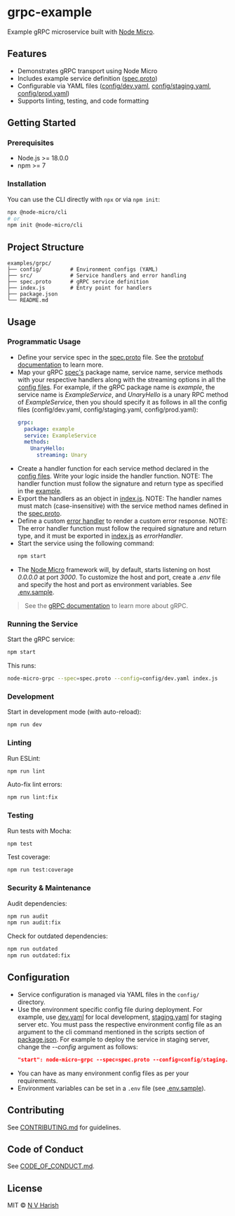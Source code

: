 # grpc-example

Example gRPC microservice built with [Node Micro](https://github.com/nvharish/node-micro).

## Features

- Demonstrates gRPC transport using Node Micro
- Includes example service definition ([spec.proto](spec.proto))
- Configurable via YAML files ([config/dev.yaml](config/dev.yaml), [config/staging.yaml](config/staging.yaml), [config/prod.yaml](config/prod.yaml))
- Supports linting, testing, and code formatting

## Getting Started

### Prerequisites

- Node.js >= 18.0.0
- npm >= 7

### Installation

You can use the CLI directly with `npx` or via `npm init`:

```sh
npx @node-micro/cli
# or
npm init @node-micro/cli
```

## Project Structure

```
examples/grpc/
├── config/         # Environment configs (YAML)
├── src/            # Service handlers and error handling
├── spec.proto      # gRPC service definition
├── index.js        # Entry point for handlers
├── package.json
└── README.md
```

## Usage

### Programmatic Usage

- Define your service spec in the [spec.proto](spec.proto) file. See the [protobuf documentation](https://protobuf.dev/overview/) to learn more.
- Map your gRPC [spec's](spec.proto) package name, service name, service methods with your respective handlers along with the streaming options in all the [config files](config/dev.yaml). For example, if the gRPC package name is *example*, the service name is *ExampleService*, and *UnaryHello* is a unary RPC method of *ExampleService*, then you should specify it as follows in all the config files (config/dev.yaml, config/staging.yaml, config/prod.yaml):
  ```yaml
  grpc:
    package: example
    service: ExampleService
    methods:
      UnaryHello:
        streaming: Unary
  ```
- Create a handler function for each service method declared in the [config files](config/dev.yaml). Write your logic inside the handler function. NOTE: The handler function must follow the signature and return type as specified in the [example](src/handlers/unaryHello.js).
- Export the handlers as an object in [index.js](index.js). NOTE: The handler names must match (case-insensitive) with the service method names defined in the [spec.proto](spec.proto).
- Define a custom [error handler](src/error-handler/error.js) to render a custom error response. NOTE: The error handler function must follow the required signature and return type, and it must be exported in [index.js](index.js) as *errorHandler*.
- Start the service using the following command:
  ```sh
  npm start
  ```
- The [Node Micro](https://github.com/nvharish/node-micro) framework will, by default, starts listening on host *0.0.0.0* at port *3000*. To customize the host and port, create a *.env* file and specify the host and port as environment variables. See [.env.sample](.env.sample).

> See the [gRPC documentation](https://grpc.io/docs/) to learn more about gRPC.

### Running the Service

Start the gRPC service:

```sh
npm start
```

This runs:

```sh
node-micro-grpc --spec=spec.proto --config=config/dev.yaml index.js
```

### Development

Start in development mode (with auto-reload):

```sh
npm run dev
```

### Linting

Run ESLint:

```sh
npm run lint
```

Auto-fix lint errors:

```sh
npm run lint:fix
```

### Testing

Run tests with Mocha:

```sh
npm test
```

Test coverage:

```sh
npm run test:coverage
```

### Security & Maintenance

Audit dependencies:

```sh
npm run audit
npm run audit:fix
```

Check for outdated dependencies:

```sh
npm run outdated
npm run outdated:fix
```

## Configuration

- Service configuration is managed via YAML files in the `config/` directory.
- Use the environment specific config file during deployment. For example, use [dev.yaml](config/dev.yaml) for local development, [staging.yaml](config/staging.yaml) for staging server etc. You must pass the respective environment config file as an argument to the cli command mentioned in the scripts section of [package.json](package.json). For example to deploy the service in staging server, change the *--config* argument as follows:
  ```json
  "start": node-micro-grpc --spec=spec.proto --config=config/staging.yaml index.js
  ```
- You can have as many environment config files as per your requirements.
- Environment variables can be set in a `.env` file (see [.env.sample](.env.sample)).

## Contributing

See [CONTRIBUTING.md](.github/CONTRIBUTING.md) for guidelines.

## Code of Conduct

See [CODE_OF_CONDUCT.md](.github/CODE_OF_CONDUCT.md).

## License

MIT © [N V Harish](https://github.com/nvharish/node-micro)
